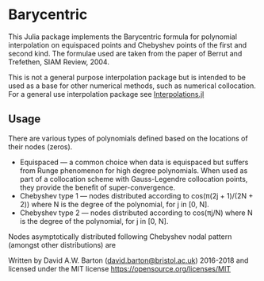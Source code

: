 # Barycentric

This Julia package implements the Barycentric formula for polynomial
interpolation on equispaced points and Chebyshev points of the first and second
kind. The formulae used are taken from the paper of Berrut and Trefethen, SIAM
Review, 2004.

This is not a general purpose interpolation package but is intended to be used as a base for other numerical methods, such as numerical collocation. For a  general use interpolation package see [Interpolations.jl](https://github.com/JuliaMath/Interpolations.jl)

## Usage

There are various types of polynomials defined based on the locations of their nodes (zeros).

* Equispaced — a common choice when data is equispaced but suffers from Runge phenomenon for high degree polynomials. When used as part of a collocation scheme with Gauss-Legendre collocation points, they provide the benefit of super-convergence.
* Chebyshev type 1 — nodes distributed according to cos(π(2j + 1)/(2N + 2)) where N is the degree of the polynomial, for j in \[0, N\].
* Chebyshev type 2 — nodes distributed according to cos(πj/N) where N is the degree of the polynomial, for j in \[0, N\].

Nodes asymptotically distributed following Chebyshev nodal pattern (amongst other distributions) are 

Written by David A.W. Barton (david.barton@bristol.ac.uk) 2016-2018 and licensed
under the MIT license <https://opensource.org/licenses/MIT>

